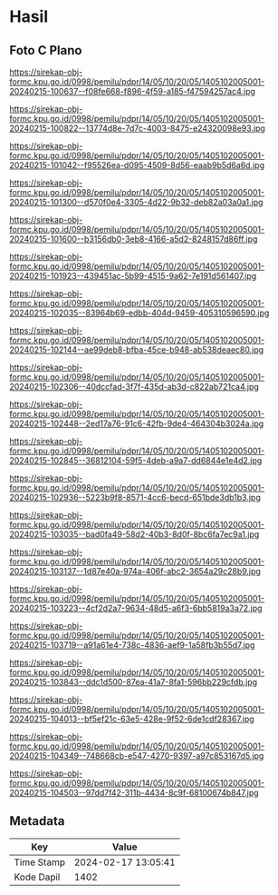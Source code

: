 # Hasil

## Foto C Plano

https://sirekap-obj-formc.kpu.go.id/0998/pemilu/pdpr/14/05/10/20/05/1405102005001-20240215-100637--f08fe668-f896-4f59-a185-f47594257ac4.jpg

https://sirekap-obj-formc.kpu.go.id/0998/pemilu/pdpr/14/05/10/20/05/1405102005001-20240215-100822--13774d8e-7d7c-4003-8475-e24320098e93.jpg

https://sirekap-obj-formc.kpu.go.id/0998/pemilu/pdpr/14/05/10/20/05/1405102005001-20240215-101042--f95526ea-d095-4509-8d56-eaab9b5d6a6d.jpg

https://sirekap-obj-formc.kpu.go.id/0998/pemilu/pdpr/14/05/10/20/05/1405102005001-20240215-101300--d570f0e4-3305-4d22-9b32-deb82a03a0a1.jpg

https://sirekap-obj-formc.kpu.go.id/0998/pemilu/pdpr/14/05/10/20/05/1405102005001-20240215-101600--b3156db0-3eb8-4166-a5d2-8248157d86ff.jpg

https://sirekap-obj-formc.kpu.go.id/0998/pemilu/pdpr/14/05/10/20/05/1405102005001-20240215-101923--439451ac-5b99-4515-9a62-7e191d561407.jpg

https://sirekap-obj-formc.kpu.go.id/0998/pemilu/pdpr/14/05/10/20/05/1405102005001-20240215-102035--83964b69-edbb-404d-9459-405310596590.jpg

https://sirekap-obj-formc.kpu.go.id/0998/pemilu/pdpr/14/05/10/20/05/1405102005001-20240215-102144--ae99deb8-bfba-45ce-b948-ab538deaec80.jpg

https://sirekap-obj-formc.kpu.go.id/0998/pemilu/pdpr/14/05/10/20/05/1405102005001-20240215-102306--40dccfad-3f7f-435d-ab3d-c822ab721ca4.jpg

https://sirekap-obj-formc.kpu.go.id/0998/pemilu/pdpr/14/05/10/20/05/1405102005001-20240215-102448--2ed17a76-91c6-42fb-9de4-464304b3024a.jpg

https://sirekap-obj-formc.kpu.go.id/0998/pemilu/pdpr/14/05/10/20/05/1405102005001-20240215-102845--36812104-59f5-4deb-a9a7-dd6844e1e4d2.jpg

https://sirekap-obj-formc.kpu.go.id/0998/pemilu/pdpr/14/05/10/20/05/1405102005001-20240215-102936--5223b9f8-8571-4cc6-becd-651bde3db1b3.jpg

https://sirekap-obj-formc.kpu.go.id/0998/pemilu/pdpr/14/05/10/20/05/1405102005001-20240215-103035--bad0fa49-58d2-40b3-8d0f-8bc6fa7ec9a1.jpg

https://sirekap-obj-formc.kpu.go.id/0998/pemilu/pdpr/14/05/10/20/05/1405102005001-20240215-103137--1d87e40a-974a-406f-abc2-3654a29c28b9.jpg

https://sirekap-obj-formc.kpu.go.id/0998/pemilu/pdpr/14/05/10/20/05/1405102005001-20240215-103223--4cf2d2a7-9634-48d5-a6f3-6bb5819a3a72.jpg

https://sirekap-obj-formc.kpu.go.id/0998/pemilu/pdpr/14/05/10/20/05/1405102005001-20240215-103719--a91a61e4-738c-4836-aef9-1a58fb3b55d7.jpg

https://sirekap-obj-formc.kpu.go.id/0998/pemilu/pdpr/14/05/10/20/05/1405102005001-20240215-103843--ddc1d500-87ea-41a7-8fa1-596bb229cfdb.jpg

https://sirekap-obj-formc.kpu.go.id/0998/pemilu/pdpr/14/05/10/20/05/1405102005001-20240215-104013--bf5ef21c-63e5-428e-9f52-6de1cdf28367.jpg

https://sirekap-obj-formc.kpu.go.id/0998/pemilu/pdpr/14/05/10/20/05/1405102005001-20240215-104349--748668cb-e547-4270-9397-a97c853167d5.jpg

https://sirekap-obj-formc.kpu.go.id/0998/pemilu/pdpr/14/05/10/20/05/1405102005001-20240215-104503--97dd7f42-311b-4434-8c9f-68100674b847.jpg


## Metadata

| Key        | Value               |
| ---------- | ------------------- |
| Time Stamp | 2024-02-17 13:05:41 |
| Kode Dapil | 1402                |



